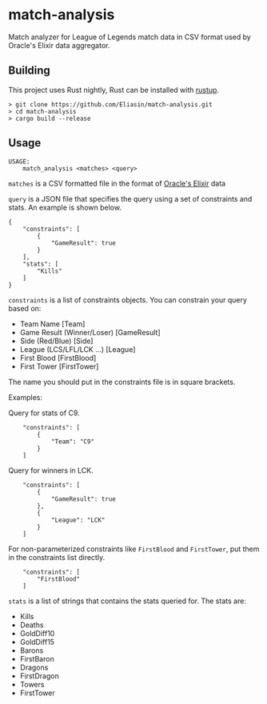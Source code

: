 # match-analysis
Match analyzer for League of Legends match data in CSV format used by Oracle's Elixir data aggregator.

## Building
This project uses Rust nightly, Rust can be installed with [rustup](https://rustup.rs/).

```
> git clone https://github.com/Eliasin/match-analysis.git
> cd match-analysis
> cargo build --release
```

## Usage
```
USAGE:
    match_analysis <matches> <query>
```

`matches` is a CSV formatted file in the format of [Oracle's Elixir](https://oracleselixir.com) data

`query` is a JSON file that specifies the query using a set of constraints and stats. An example is shown below.

```
{
    "constraints": [
        {
            "GameResult": true
        }
    ],
    "stats": [
        "Kills"
    ]
}
```

`constraints` is a list of constraints objects. You can constrain your query based on:
- Team Name [Team]
- Game Result (Winner/Loser) [GameResult]
- Side (Red/Blue) [Side]
- League (LCS/LFL/LCK ...) [League]
- First Blood [FirstBlood]
- First Tower [FirstTower]

The name you should put in the constraints file is in square brackets.

Examples:

Query for stats of C9.
```
    "constraints": [
        {
            "Team": "C9"
        }
    ]
```

Query for winners in LCK.
```
    "constraints": [
        {
            "GameResult": true
        },
        {
            "League": "LCK"
        }
    ]
```

For non-parameterized constraints like `FirstBlood` and `FirstTower`, put them in the constraints list directly.
```
    "constraints": [
        "FirstBlood"
    ]
```

`stats` is a list of strings that contains the stats queried for. The stats are:
- Kills
- Deaths
- GoldDiff10
- GoldDiff15
- Barons
- FirstBaron
- Dragons
- FirstDragon
- Towers
- FirstTower
